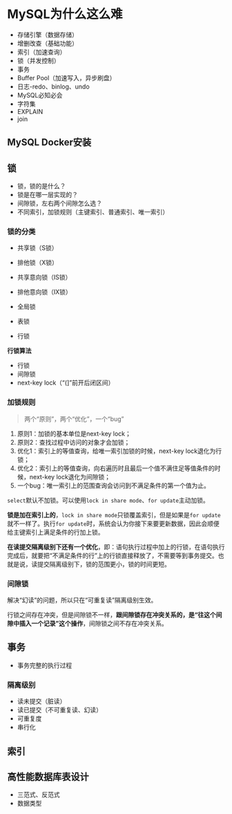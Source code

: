 # MySQL为什么这么难

* 存储引擎（数据存储）
* 增删改查（基础功能）
* 索引（加速查询）
* 锁（并发控制）
* 事务
* Buffer Pool（加速写入，异步刷盘）
* 日志-redo、binlog、undo
* MySQL必知必会
* 字符集
* EXPLAIN
* join

## MySQL Docker安装

## 锁

* 锁，锁的是什么？
* 锁是在哪一层实现的？
* 间隙锁，左右两个间隙怎么选？
* 不同索引，加锁规则（主键索引、普通索引、唯一索引）

### 锁的分类

* 共享锁（S锁）
* 排他锁（X锁）
* 共享意向锁（IS锁）
* 排他意向锁（IX锁）

* 全局锁
* 表锁
* 行锁

**行锁算法**

* 行锁
* 间隙锁
* next-key lock（“(]”前开后闭区间）

### 加锁规则

> 两个“原则”，两个“优化”，一个“bug”

1. 原则1：加锁的基本单位是next-key lock；
2. 原则2：查找过程中访问的对象才会加锁；
3. 优化1：索引上的等值查询，给唯一索引加锁的时候，next-key lock退化为行锁；
4. 优化2：索引上的等值查询，向右遍历时且最后一个值不满住足等值条件的时候，next-key lock退化为间隙锁；
5. 一个bug：唯一索引上的范围查询会访问到不满足条件的第一个值为止。

`select`默认不加锁。可以使用`lock in share mode`、`for update`主动加锁。

**锁是加在索引上的**，`lock in share mode`只锁覆盖索引，但是如果是`for update`就不一样了。执行`for update`时，系统会认为你接下来要更新数据，因此会顺便给主键索引上满足条件的行加上锁。

**在读提交隔离级别下还有一个优化**，即：语句执行过程中加上的行锁，在语句执行完成后，就要把“不满足条件的行”上的行锁直接释放了，不需要等到事务提交。也就是说，读提交隔离级别下，锁的范围更小，锁的时间更短。

### 间隙锁

解决“幻读”的问题，所以只在“可重复读”隔离级别生效。

行锁之间存在冲突，但是间隙锁不一样，**跟间隙锁存在冲突关系的，是“往这个间隙中插入一个记录”这个操作**，间隙锁之间不存在冲突关系。

## 事务

* 事务完整的执行过程

### 隔离级别

* 读未提交（脏读）
* 读已提交（不可重复读、幻读）
* 可重复度
* 串行化

## 索引

## 高性能数据库表设计

* 三范式、反范式
* 数据类型